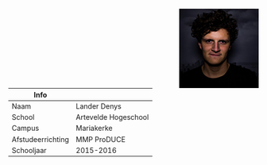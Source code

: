 <img src="docs/images/avatar.jpg" align="right"></img>


<p align="left">

Info | <br>
------------ | -------------
Naam| Lander Denys
School| Artevelde Hogeschool
Campus | Mariakerke
Afstudeerrichting | MMP ProDUCE
Schooljaar | 2015-2016

</p>

